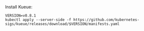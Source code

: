 
Install Kueue:

```
VERSION=v0.8.1
kubectl apply --server-side -f https://github.com/kubernetes-sigs/kueue/releases/download/$VERSION/manifests.yaml
```